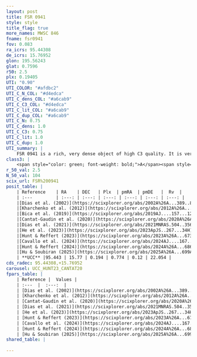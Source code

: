 ```yaml
---
layout: post
title: FSR 0941
style: style
title_flag: true
more_names: MWSC 846
fname: fsr0941
fov: 0.083
ra_icrs: 95.44308
de_icrs: 15.76952
glon: 195.56243
glat: 0.7596
r50: 2.5
plx: 0.19405
UTI: "0.90"
UTI_COLOR: "#afdbc2"
UTI_C_N_COL: "#d4edca"
UTI_C_dens_COL: "#a6cab9"
UTI_C_C3_COL: "#d4edca"
UTI_C_lit_COL: "#a6cab9"
UTI_C_dup_COL: "#a6cab9"
UTI_C_N: 0.75
UTI_C_dens: 1.0
UTI_C_C3: 0.75
UTI_C_lit: 1.0
UTI_C_dup: 1.0
UTI_summary: |
    FSR 0941 is a rich, very dense object of high C3 quality. It is very well-studied in the literature.
class3: |
    <span style="color: green; font-weight: bold;">A</span><span style="color: #FFC300; font-weight: bold;">B</span>
r_50_val: 2.5
N_50_val: 104
scix_url: FSR%200941
posit_table: |
    | Reference    | RA    | DEC   | Plx  | pmRA  | pmDE   |  Rv  |
    | :---         | :---: | :---: | :---: | :---: | :---: | :---: |
    |[Dias et al. (2002)](https://scixplorer.org/abs/2002A%26A...389..871D) | 95.446 | 15.74 | -- | 0.91 | -0.6 | -- |
    |[Kharchenko et al. (2012)](https://scixplorer.org/abs/2012A%26A...543A.156K) | 95.447 | 15.733 | -- | -0.83 | -4.93 | -- |
    |[Bica et al. (2019)](https://scixplorer.org/abs/2019AJ....157...12B) | 95.46 | 15.769 | -- | -- | -- | -- |
    |[Cantat-Gaudin et al. (2020)](https://scixplorer.org/abs/2020A%26A...640A...1C) | 95.445 | 15.776 | 0.198 | 0.758 | 0.139 | -- |
    |[Dias et al. (2021)](https://scixplorer.org/abs/2021MNRAS.504..356D) | 95.456 | 15.765 | 0.153 | 0.874 | 0.135 | -- |
    |[He et al. (2023)](https://scixplorer.org/abs/2023ApJS..267...34H) | 95.4 | 15.72 | 0.244 | -0.033 | -0.217 | -- |
    |[Hunt & Reffert (2023)](https://scixplorer.org/abs/2023A%26A...673A.114H) | 95.432 | 15.767 | 0.198 | 0.782 | 0.122 | 21.023 |
    |[Cavallo et al. (2024)](https://scixplorer.org/abs/2024AJ....167...12C) | 95.435 | 15.767 | 0.199 | -- | -- | -- |
    |[Hunt & Reffert (2024)](https://scixplorer.org/abs/2024A%26A...686A..42H) | 95.432 | 15.767 | 0.198 | 0.782 | 0.122 | 21.023 |
    |[Hu & Soubiran (2025)](https://scixplorer.org/abs/2025A%26A...699A.246H) | 95.435 | 15.767 | -- | -- | -- | -- |
    | **UCC** |95.443 | 15.77 | 0.194 | 0.774 | 0.12 | 22.054 | 
cds_radec: 95.44308,+15.76952
carousel: UCC_HUNT23_CANTAT20
fpars_table: |
    | Reference |  Values |
    | :---  |  :---:  |
    | [Dias et al. (2002)](https://scixplorer.org/abs/2002A%26A...389..871D) | `E(B-V)=0.8, Dist=5800.0, Age=8.7, [Fe/H]=-0.21` |
    | [Kharchenko et al. (2012)](https://scixplorer.org/abs/2012A%26A...543A.156K) | `e_bv=0.874, distance=4610, log_age=8.665` |
    | [Cantat-Gaudin et al. (2020)](https://scixplorer.org/abs/2020A%26A...640A...1C) | `AVNN=2.23, DMNN=13.2, AgeNN=8.67` |
    | [Dias et al. (2021)](https://scixplorer.org/abs/2021MNRAS.504..356D) | `Av=2.547, Dist=3980, logage=8.779, [Fe/H]=-0.221` |
    | [He et al. (2023)](https://scixplorer.org/abs/2023ApJS..267...34H) | `A0=2.4, m-M=12.75, logA=8.3` |
    | [Hunt & Reffert (2023)](https://scixplorer.org/abs/2023A%26A...673A.114H) | `AV50=2.462, diffAV50=1.671, MOD50=13.052, logAge50=8.656` |
    | [Cavallo et al. (2024)](https://scixplorer.org/abs/2024AJ....167...12C) | `AV50=2.59, dMod50=12.98, logAge50=8.8, [Fe/H]50=0.07` |
    | [Hunt & Reffert (2024)](https://scixplorer.org/abs/2024A%26A...686A..42H) | `MassJ=1456.89` |
    | [Hu & Soubiran (2025)](https://scixplorer.org/abs/2025A%26A...699A.246H) | `MA22=-0.15, MA23f=-0.46, MA23g=-0.42, MZ23=-0.48, MK24=-0.43, MF24=-0.43` |
shared_table: |
    
---
```

